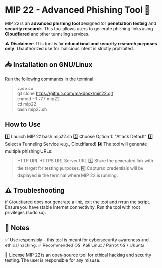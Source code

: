 # MIP 22 - Advanced Phishing Tool 🚀  

MIP 22 is an **advanced phishing tool** designed for **penetration testing** and **security research**. This tool allows users to generate phishing links using **Cloudflared** and other tunneling services.

⚠️ **Disclaimer**: This tool is for **educational and security research purposes only**. Unauthorized use for malicious intent is strictly prohibited.

## 📥 Installation on GNU/Linux  
Run the following commands in the terminal:  
> sudo su  
> git clone https://github.com/makdosx/mip22.git  
> chmod -R 777 mip22  
> cd mip22  
> bash mip22.sh  

## How to Use
1️⃣ Launch MIP 22
bash mip22.sh
2️⃣ Choose Option 1: "Attack Default"
3️⃣ Select a Tunneling Service (e.g., Cloudflared)
4️⃣ The tool will generate multiple phishing URLs:  
   > HTTP URL
   > HTTPS URL
   > Server URL
5️⃣ Share the generated link with the target for testing purposes.
6️⃣ Captured credentials will be displayed in the terminal where MIP 22 is running.

## ⚠️ Troubleshooting
If Cloudflared does not generate a link, exit the tool and rerun the script.
Ensure you have stable internet connectivity.
Run the tool with root privileges (sudo su).
## 📌 Notes
✅ Use responsibly – this tool is meant for cybersecurity awareness and ethical hacking.
✅ Recommended OS: Kali Linux / Parrot OS / Ubuntu

📜 License
MIP 22 is an open-source tool for ethical hacking and security testing. The user is responsible for any misuse.
